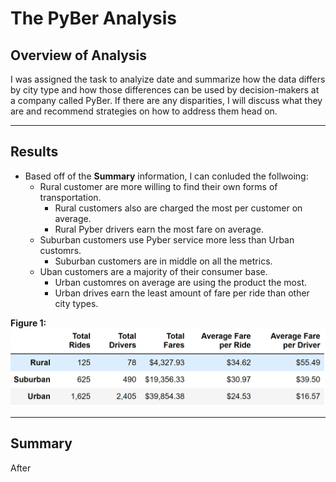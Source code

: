 # The PyBer Analysis # 
 ## Overview of Analysis ##
I was assigned the task to analyize date and summarize how the data differs by city type and how those differences can be used by decision-makers at a company called PyBer. If there are any disparities, I will discuss what they are and recommend strategies on how to address them head on.


-------------------------------------------------------------------------------------------------------------------------------------------------------------------------

## Results ##
- Based off of the **Summary** information, I can conluded the follwoing:
   - Rural customer are more willing to find their own forms of transportation.
      - Rural customers also are charged the most per customer on average.
      - Rural Pyber drivers earn the most fare on average. 
   - Suburban customers use Pyber service more less than Urban customrs.
      - Suburban customers are in middle on all the metrics.  
   - Uban customers are a majority of their consumer base.
      - Urban customres on average are using the product the most.
      - Urban drives earn the least amount of fare per ride than other city types.




**Figure 1:**
![The PyBer Analysis](https://github.com/Aszeal/PyBer_Analysis/blob/main/Analysis/Screenshot%20(59).png)

------------------------------------------------------------------------------------------------------------------------------------------------------------------------

## Summary ## 
After 
